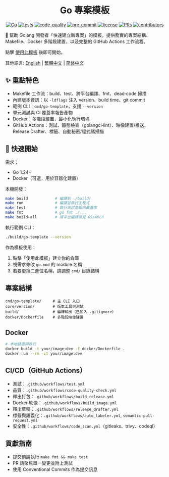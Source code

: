 <div align="center" markdown="1">

# Go 專案模板

[![Go](https://img.shields.io/badge/Go-1.24+-00ADD8?logo=go&logoColor=white)](https://go.dev/dl/)
[![tests](https://github.com/Mai0313/go_template/actions/workflows/test.yml/badge.svg)](.github/workflows/test.yml)
[![code-quality](https://github.com/Mai0313/go_template/actions/workflows/code-quality-check.yml/badge.svg)](https://github.com/Mai0313/go_template/actions/workflows/code-quality-check.yml)
[![pre-commit](https://img.shields.io/badge/pre--commit-enabled-brightgreen?logo=pre-commit)](https://github.com/pre-commit/pre-commit)
[![license](https://img.shields.io/badge/License-MIT-green.svg?labelColor=gray)](https://github.com/Mai0313/go_template/tree/master?tab=License-1-ov-file)
[![PRs](https://img.shields.io/badge/PRs-welcome-brightgreen.svg)](https://github.com/Mai0313/go_template/pulls)
[![contributors](https://img.shields.io/github/contributors/Mai0313/go_template.svg)](https://github.com/Mai0313/go_template/graphs/contributors)

</div>

🚀 幫助 Golang 開發者「快速建立新專案」的模板。提供務實的專案結構、Makefile、Docker 多階段建置，以及完整的 GitHub Actions 工作流程。

點擊 [使用此模板](../../generate) 後即可開始。

其他語言: [English](README.md) | [繁體中文](README.zh-TW.md) | [简体中文](README.zh-CN.md)

## ✨ 重點特色

- Makefile 工作流：build、test、跨平台編譯、fmt、dead‑code 掃描
- 內建版本資訊：以 `-ldflags` 注入 version、build time、git commit
- 範例 CLI：`cmd/go-template`，支援 `--version`
- 單元測試與 CI 覆蓋率報告產物
- Docker：多階段建置，最小化執行環境
- GitHub Actions：測試、靜態檢查（golangci‑lint）、映像建置/推送、Release Drafter、標籤、自動秘密/程式碼掃描

## 🚀 快速開始

需求：

- Go 1.24+
- Docker（可選，用於容器化建置）

本機開發：

```bash
make build            # 編譯到 ./build/
make run              # 編譯並執行主程式
make test             # 執行測試並輸出覆蓋率
make fmt              # go fmt ./...
make build-all        # 跨平台編譯常見 OS/ARCH
```

執行範例 CLI：

```bash
./build/go-template --version
```

作為模板使用：

1. 點擊「使用此模板」建立你的倉庫
2. 視需求修改 `go.mod` 的 module 名稱
3. 若要更換二進位名稱，請調整 `cmd/` 目錄結構

## 專案結構

```text
cmd/go-template/     # 主 CLI 入口
core/version/        # 版本工具與測試
build/               # 編譯輸出（已加入 .gitignore）
docker/Dockerfile    # 多階段映像建置
```

## Docker

```bash
# 本地建置與執行
docker build -t your/image:dev -f docker/Dockerfile .
docker run --rm -it your/image:dev
```

## CI/CD（GitHub Actions）

- 測試：`.github/workflows/test.yml`
- 品質：`.github/workflows/code-quality-check.yml`
- 釋出打包：`.github/workflows/build_release.yml`
- Docker 映像：`.github/workflows/build_image.yml`
- 釋出草稿：`.github/workflows/release_drafter.yml`
- 標籤與語義化：`.github/workflows/auto_labeler.yml`, `semantic-pull-request.yml`
- 安全性：`.github/workflows/code_scan.yml`（gitleaks、trivy、codeql）

## 貢獻指南

- 提交前請執行 `make fmt && make test`
- PR 請聚焦單一變更並附上測試
- 使用 Conventional Commits 作為提交訊息
